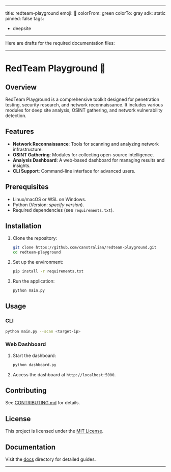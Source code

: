 
---
title: redteam-playground
emoji: 🐳
colorFrom: green
colorTo: gray
sdk: static
pinned: false
tags:
  - deepsite
---

Here are drafts for the required documentation files:

---

# RedTeam Playground 🐳

## Overview
RedTeam Playground is a comprehensive toolkit designed for penetration testing, security research, and network reconnaissance. It includes various modules for deep site analysis, OSINT gathering, and network vulnerability detection.

## Features
- **Network Reconnaissance**: Tools for scanning and analyzing network infrastructure.
- **OSINT Gathering**: Modules for collecting open-source intelligence.
- **Analysis Dashboard**: A web-based dashboard for managing results and insights.
- **CLI Support**: Command-line interface for advanced users.

## Prerequisites
- Linux/macOS or WSL on Windows.
- Python (Version: *specify version*).
- Required dependencies (see `requirements.txt`).

## Installation
1. Clone the repository:
   ```bash
   git clone https://github.com/canstralian/redteam-playground.git
   cd redteam-playground
   ```
2. Set up the environment:
   ```bash
   pip install -r requirements.txt
   ```
3. Run the application:
   ```bash
   python main.py
   ```

## Usage
### CLI
```bash
python main.py --scan <target-ip>
```

### Web Dashboard
1. Start the dashboard:
   ```bash
   python dashboard.py
   ```
2. Access the dashboard at `http://localhost:5000`.

## Contributing
See [CONTRIBUTING.md](CONTRIBUTING.md) for details.

## License
This project is licensed under the [MIT License](LICENSE).

## Documentation
Visit the [docs](docs/) directory for detailed guides.

---

